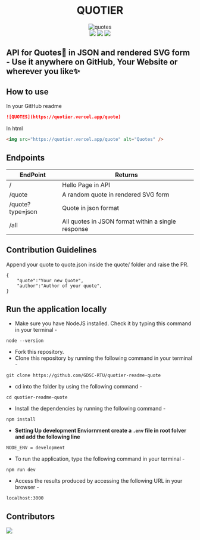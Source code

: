 <div align="center"> 
 <h1> QUOTIER </h1>
 <img src="https://quotier.vercel.app/quote" alt="quotes"/>
 <br/>
 <img src="https://img.shields.io/github/package-json/v/GDSC-RTU/quotier-readme-quotes?color=g&label=QUOTIER">
 <img src="https://img.shields.io/npm/v/npm">
 <img src="https://img.shields.io/github/languages/code-size/GDSC-RTU/quotier-readme-quotes?logo=github">
</div>

## API for Quotes📑 in JSON and rendered SVG form - Use it anywhere on GitHub, Your Website or wherever you like✨

## How to use

In your GitHub readme

```markdown
![QUOTES](https://quotier.vercel.app/quote)
```

In html

```html
<img src="https://quotier.vercel.app/quote" alt="Quotes" />
```

## Endpoints

| EndPoint         | Returns                                            |
| ---------------- | -------------------------------------------------- |
| /                | Hello Page in API                                  |
| /quote           | A random quote in rendered SVG form                |
| /quote?type=json | Quote in json format                               |
| /all             | All quotes in JSON format within a single response |

## Contribution Guidelines

Append your quote to quote.json inside the quote/ folder and raise the PR.

```
{
    "quote":"Your new Quote",
    "author":"Author of your quote",
}
```

## Run the application locally

- Make sure you have NodeJS installed. Check it by typing this command in your terminal -

```
node --version
```

- Fork this repository.
- Clone this repository by running the following command in your terminal -

```
git clone https://github.com/GDSC-RTU/quotier-readme-quote
```

- cd into the folder by using the following command -

```
cd quotier-readme-quote
```

- Install the dependencies by running the following command -

```
npm install
```

- **Setting Up development Enviornment create a `.env` file in root folver and add the following line**

```
NODE_ENV = development
```

- To run the application, type the following command in your terminal -

```
npm run dev
```

- Access the results produced by accessing the following URL in your browser -

```
localhost:3000
```

## Contributors

<a href="https://github.com/pushkarydv/quotier-readme-quotes/graphs/contributors">
  <img src="https://contrib.rocks/image?repo=pushkarydv/quotier-readme-quotes" />
</a>
